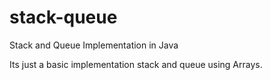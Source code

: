 # stack-queue
Stack and Queue Implementation in Java

Its just a basic implementation stack and queue using Arrays.
